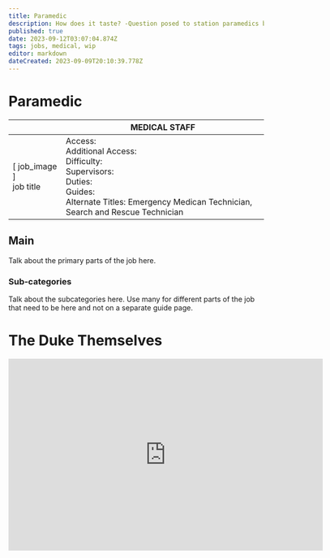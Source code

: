 ```yaml
---
title: Paramedic
description: How does it taste? -Question posed to station paramedics by paramilitary forces
published: true
date: 2023-09-12T03:07:04.874Z
tags: jobs, medical, wip
editor: markdown
dateCreated: 2023-09-09T20:10:39.778Z
---
```


# Paramedic

|                             | MEDICAL STAFF                                                                                   |
|-----------------------------|----------------------------------------------------------------------------------------------|
| \[ job_image ]<br>job title | Access:<br>Additional Access:<br>Difficulty:<br>Supervisors:<br>Duties:<br>Guides:<br>Alternate Titles: Emergency Medican Technician, Search and Rescue Technician|

## Main 
Talk about the primary parts of the job here.


### Sub-categories
Talk about the subcategories here. Use many for different parts of the job that need to be here and not on a separate guide page.

# The Duke Themselves
<iframe src="https://player.twitch.tv/?channel=thedukeofook&parent=wiki.monkestation.com" frameborder="0" allowfullscreen="true" scrolling="no" height="378" width="620"></iframe>